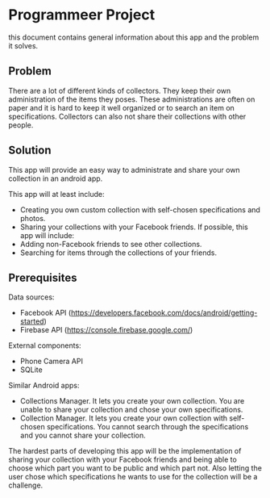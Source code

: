 # Programmeer Project
this document contains general information about this app and the problem it solves.

Problem
-------
There are a lot of different kinds of collectors. They keep their own administration of the items they poses. These administrations are often on paper and it is hard to keep it well organized or to search an item on specifications. Collectors can also not share their collections with other people.

Solution
--------
This app will provide an easy way to administrate and share your own collection in an android app.

This app will at least include:
-	Creating you own custom collection with self-chosen specifications and photos.
-	Sharing your collections with your Facebook friends.
If possible, this app will include:
-	Adding non-Facebook friends to see other collections.
-	Searching for items through the collections of your friends.

Prerequisites
-------------
Data sources:
- Facebook API (https://developers.facebook.com/docs/android/getting-started)
- Firebase API (https://console.firebase.google.com/)

External components:
- Phone Camera API
- SQLite

Similar Android apps:
- Collections Manager. It lets you create your own collection. You are unable to share your collection and chose your own specifications.
- Collection Manager. It lets you create your own collection with self-chosen specifications. You cannot search through the specifications and you cannot share your collection.

The hardest parts of developing this app will be the implementation of sharing your collection with your Facebook friends and being able to choose which part you want to be public and which part not. Also letting the user chose which specifications he wants to use for the collection will be a challenge.

